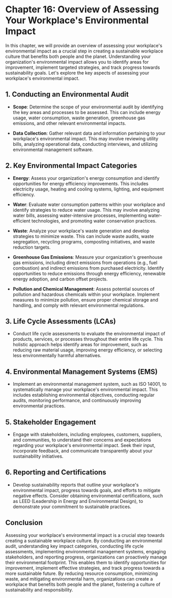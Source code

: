 Chapter 16: Overview of Assessing Your Workplace's Environmental Impact
=======================================================================

In this chapter, we will provide an overview of assessing your workplace's environmental impact as a crucial step in creating a sustainable workplace culture that benefits both people and the planet. Understanding your organization's environmental impact allows you to identify areas for improvement, implement targeted strategies, and track progress towards sustainability goals. Let's explore the key aspects of assessing your workplace's environmental impact.

**1. Conducting an Environmental Audit**
----------------------------------------

* **Scope**: Determine the scope of your environmental audit by identifying the key areas and processes to be assessed. This can include energy usage, water consumption, waste generation, greenhouse gas emissions, and other relevant environmental impacts.

* **Data Collection**: Gather relevant data and information pertaining to your workplace's environmental impact. This may involve reviewing utility bills, analyzing operational data, conducting interviews, and utilizing environmental management software.

**2. Key Environmental Impact Categories**
------------------------------------------

* **Energy**: Assess your organization's energy consumption and identify opportunities for energy efficiency improvements. This includes electricity usage, heating and cooling systems, lighting, and equipment efficiency.

* **Water**: Evaluate water consumption patterns within your workplace and identify strategies to reduce water usage. This may involve analyzing water bills, assessing water-intensive processes, implementing water-efficient technologies, and promoting water conservation practices.

* **Waste**: Analyze your workplace's waste generation and develop strategies to minimize waste. This can include waste audits, waste segregation, recycling programs, composting initiatives, and waste reduction targets.

* **Greenhouse Gas Emissions**: Measure your organization's greenhouse gas emissions, including direct emissions from operations (e.g., fuel combustion) and indirect emissions from purchased electricity. Identify opportunities to reduce emissions through energy efficiency, renewable energy adoption, and carbon offset projects.

* **Pollution and Chemical Management**: Assess potential sources of pollution and hazardous chemicals within your workplace. Implement measures to minimize pollution, ensure proper chemical storage and handling, and comply with relevant environmental regulations.

**3. Life Cycle Assessments (LCAs)**
------------------------------------

* Conduct life cycle assessments to evaluate the environmental impact of products, services, or processes throughout their entire life cycle. This holistic approach helps identify areas for improvement, such as reducing raw material usage, improving energy efficiency, or selecting less environmentally harmful alternatives.

**4. Environmental Management Systems (EMS)**
---------------------------------------------

* Implement an environmental management system, such as ISO 14001, to systematically manage your workplace's environmental impact. This includes establishing environmental objectives, conducting regular audits, monitoring performance, and continuously improving environmental practices.

**5. Stakeholder Engagement**
-----------------------------

* Engage with stakeholders, including employees, customers, suppliers, and communities, to understand their concerns and expectations regarding your workplace's environmental impact. Seek their input, incorporate feedback, and communicate transparently about your sustainability initiatives.

**6. Reporting and Certifications**
-----------------------------------

* Develop sustainability reports that outline your workplace's environmental impact, progress towards goals, and efforts to mitigate negative effects. Consider obtaining environmental certifications, such as LEED (Leadership in Energy and Environmental Design), to demonstrate your commitment to sustainable practices.

**Conclusion**
--------------

Assessing your workplace's environmental impact is a crucial step towards creating a sustainable workplace culture. By conducting an environmental audit, understanding key impact categories, conducting life cycle assessments, implementing environmental management systems, engaging stakeholders, and reporting progress, organizations can proactively manage their environmental footprint. This enables them to identify opportunities for improvement, implement effective strategies, and track progress towards a more sustainable future. By reducing resource consumption, minimizing waste, and mitigating environmental harm, organizations can create a workplace that benefits both people and the planet, fostering a culture of sustainability and responsibility.
